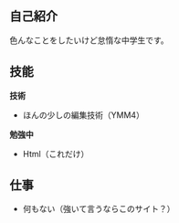 ## 自己紹介
色んなことをしたいけど怠惰な中学生です。

## 技能
 <b>技術</b>
  - ほんの少しの編集技術（YMM4）

<b>勉強中</b>
  - Html（これだけ）

## 仕事
- 何もない（強いて言うならこのサイト？）

